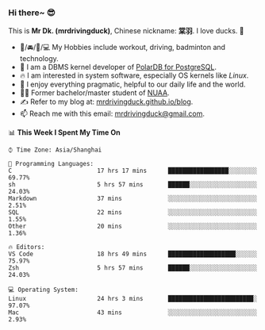 ### Hi there~ 😎

This is **Mr Dk. (mrdrivingduck)**, Chinese nickname: **棠羽**. I love ducks. 🦆

- 💪/🚘/🏸/💻 My Hobbies include workout, driving, badminton and technology.
- 🍊 I am a DBMS kernel developer of [PolarDB for PostgreSQL](https://github.com/ApsaraDB/PolarDB-for-PostgreSQL).
- 🔥 I am interested in system software, especially OS kernels like *Linux*.
- 🔧 I enjoy everything pragmatic, helpful to our daily life and the world.
- 👨‍🎓 Former bachelor/master student of [NUAA](https://en.wikipedia.org/wiki/Nanjing_University_of_Aeronautics_and_Astronautics).
- ✍ Refer to my blog at: [mrdrivingduck.github.io/blog](https://www.mrdrivingduck.cn/blog/#/).
- 📫 Reach me with this email: [mrdrivingduck@gmail.com](mailto:mrdrivingduck@gmail.com).

<!--START_SECTION:waka-->
📊 **This Week I Spent My Time On** 

```text
⌚︎ Time Zone: Asia/Shanghai

💬 Programming Languages: 
C                        17 hrs 17 mins      █████████████████░░░░░░░░   69.77% 
sh                       5 hrs 57 mins       ██████░░░░░░░░░░░░░░░░░░░   24.03% 
Markdown                 37 mins             ░░░░░░░░░░░░░░░░░░░░░░░░░   2.51% 
SQL                      22 mins             ░░░░░░░░░░░░░░░░░░░░░░░░░   1.55% 
Other                    20 mins             ░░░░░░░░░░░░░░░░░░░░░░░░░   1.36%

🔥 Editors: 
VS Code                  18 hrs 49 mins      ███████████████████░░░░░░   75.97% 
Zsh                      5 hrs 57 mins       ██████░░░░░░░░░░░░░░░░░░░   24.03%

💻 Operating System: 
Linux                    24 hrs 3 mins       ████████████████████████░   97.07% 
Mac                      43 mins             ░░░░░░░░░░░░░░░░░░░░░░░░░   2.93%

```


<!--END_SECTION:waka-->

<!-- ![Mr Dk.'s GitHub Stats](https://github-readme-stats.vercel.app/api?username=mrdrivingduck&count_private&show_icons=true&theme=buefy) -->

<!-- ![Most Used Languages](https://github-readme-stats.vercel.app/api/top-langs/?username=mrdrivingduck&exclude_repo=mips32-CPU,snort-tcp-socket&theme=buefy&layout=compact&langs_count=10) -->


<!--
**mrdrivingduck/mrdrivingduck** is a ✨ _special_ ✨ repository because its `README.md` (this file) appears on your GitHub profile.

Here are some ideas to get you started:

- 🔭 I’m currently working on ...
- 🌱 I’m currently learning ...
- 👯 I’m looking to collaborate on ...
- 🤔 I’m looking for help with ...
- 💬 Ask me about ...
- 📫 How to reach me: ...
- 😄 Pronouns: ...
- ⚡ Fun fact: ...
-->
